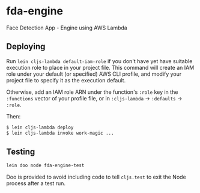 # fda-engine

Face Detection App - Engine using AWS Lambda

## Deploying

Run `lein cljs-lambda default-iam-role` if you don't have yet have suitable
execution role to place in your project file.  This command will create an IAM
role under your default (or specified) AWS CLI profile, and modify your project
file to specify it as the execution default.

Otherwise, add an IAM role ARN under the function's `:role` key in the
`:functions` vector of your profile file, or in `:cljs-lambda` -> `:defaults` ->
`:role`.

Then:

```sh
$ lein cljs-lambda deploy
$ lein cljs-lambda invoke work-magic ...
```

## Testing

```sh
lein doo node fda-engine-test
```

Doo is provided to avoid including code to tell `cljs.test` to exit the Node
process after a test run.
